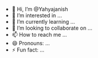 - 👋 Hi, I’m @Yahyajanish
- 👀 I’m interested in ...
- 🌱 I’m currently learning ...
- 💞️ I’m looking to collaborate on ...
- 📫 How to reach me ...
- 😄 Pronouns: ...
- ⚡ Fun fact: ...

<!---
Yahyajanish/Yahyajanish is a ✨ special ✨ repository because its `README.md` (this file) appears on your GitHub profile.
You can click the Preview link to take a look at your changes.
--->
